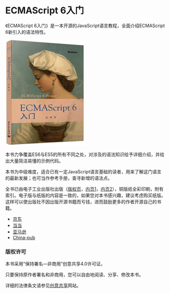 # ECMAScript 6入门

《ECMAScript 6入门》是一本开源的JavaScript语言教程，全面介绍ECMAScript 6新引入的语法特性。

[![cover](images/cover_thumbnail.jpg)](images/cover.jpg)

本书力争覆盖ES6与ES5的所有不同之处，对涉及的语法知识给予详细介绍，并给出大量简洁易懂的示例代码。

本书为中级难度，适合已有一定JavaScript语言基础的读者，用来了解这门语言的最新发展；也可当作参考手册，查寻新增的语法点。

全书已由电子工业出版社出版（[版权页](images/copyright.png)，[内页1](images/page1.png)，[内页2](images/page2.png)），铜版纸全彩印刷，附有索引。电子版与纸版的内容是一致的，如果您对本书感兴趣，建议考虑购买纸版。这样可以使出版社不因出版开源书籍而亏钱，进而鼓励更多的作者开源自己的书籍。

- [京东](http://item.jd.com/11526272.html)
- [当当](http://product.dangdang.com/23546442.html)
- [亚马逊](http://www.amazon.cn/%E5%9B%BE%E4%B9%A6/dp/B00MQKRLD6/)
- [China-pub](http://product.china-pub.com/4284817)

### 版权许可

本书采用“保持署名—非商用”创意共享4.0许可证。

只要保持原作者署名和非商用，您可以自由地阅读、分享、修改本书。

详细的法律条文请参见[创意共享](http://creativecommons.org/licenses/by-nc/4.0/)网站。
